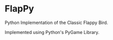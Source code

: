 # FlapPy
Python Implementation of the Classic Flappy Bird.

Implemented using Python's PyGame Library.

